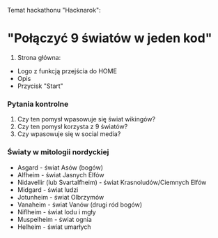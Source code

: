 Temat hackathonu "Hacknarok":
# "Połączyć 9 światów w jeden kod"


1. Strona główna:
- Logo z funkcją przejścia do HOME
- Opis
- Przycisk "Start"

### Pytania kontrolne

1. Czy ten pomysł wpasowuje się świat wikingów?
2. Czy ten pomysł korzysta z 9 światów?
2. Czy wpasowuje się w social media?


### Światy w mitologii nordyckiej
- Asgard - świat Asów (bogów)
- Alfheim - świat Jasnych Elfów
- Nidavellir (lub Svartalfheim) - świat Krasnoludów/Ciemnych Elfów
- Midgard - świat ludzi
- Jotunheim - świat Olbrzymów
- Vanaheim - świat Vanów (drugi ród bogów)
- Niflheim - świat lodu i mgły
- Muspelheim - świat ognia
- Helheim - świat umarłych
